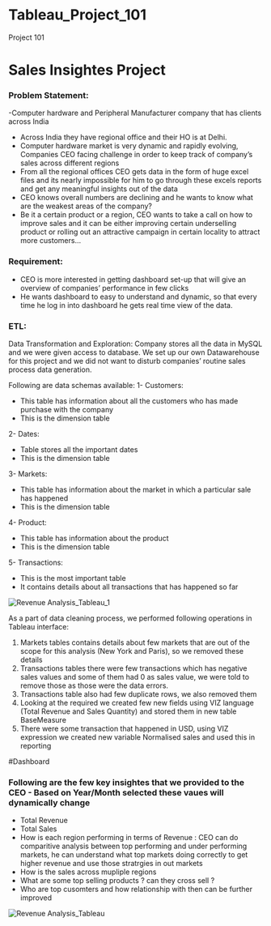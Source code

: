 # Tableau_Project_101
Project 101
# Sales Insightes Project


### Problem Statement:

 -Computer hardware and Peripheral Manufacturer company that has clients across India 
- Across India they have regional office and their HO is at Delhi.
- Computer hardware market is very dynamic and rapidly evolving, Companies CEO facing challenge in order to keep track of company’s sales across different regions
- From all the regional offices CEO gets data in the form of huge excel files and its nearly impossible for him to go through these excels reports and get any meaningful insights out of the data
- CEO knows overall numbers are declining and he wants to know what are the weakest areas of the company?  
-  Be it a certain product or a region, CEO wants to take a call on how to improve sales and it can be either improving certain underselling product or rolling out an attractive campaign in certain locality to attract more customers… 

### Requirement: 

- CEO is more interested in getting dashboard set-up that will give an overview of companies’ performance in few clicks
- He wants dashboard to easy to understand and dynamic, so that every time he log in into dashboard he gets real time view of the data.

### ETL:
Data Transformation and Exploration:
Company stores all the data in MySQL and we were given access to database. We set up our own Datawarehouse for this project and we did not want to disturb companies’ routine sales process data generation.

Following are data schemas available:
1-	Customers:
-	This table has information about all the customers who has made purchase with the company
-	This is the dimension table

2-	Dates:
-	Table stores all the important dates
-	This is the dimension table

3-	Markets:
-	This table has information about the market in which a particular sale has happened
-	This is the dimension table

4-	Product:
-	This table has information about the product
-	This is the dimension table

5-	Transactions:
-	This is the most important table
-	It contains details about all transactions that has happened so far

![Revenue Analysis_Tableau_1](https://user-images.githubusercontent.com/61430361/103801838-4b9de700-5074-11eb-9d55-47b36db14552.JPG)



As a part of data cleaning process, we performed following operations in Tableau interface:
1)	Markets tables contains details about few markets that are out of the scope for this analysis (New York and Paris), so we removed these details 
2)	Transactions tables there were few transactions which has negative sales values and some of them had 0 as sales value, we were told to remove those as those were the data errors. 
3)	Transactions table also had few duplicate rows, we also removed them
4)	Looking at the required we created few new fields using VIZ language (Total Revenue and Sales Quantity) and stored them in new table BaseMeasure
5)	There were some transaction that happened in USD, using VIZ expression we created new variable Normalised sales and used this in reporting


#Dashboard

### Following are the few key insightes that we provided to the CEO - Based on Year/Month selected  these vaues will dynamically change 
 - Total Revenue
 - Total Sales
 - How is each region performing in terms of Revenue : CEO can do comparitive analysis between top performing and under performing markets, he can understand what top markets doing correctly to get higher revenue and use those stratrgies in out markets
 - How is the sales across mupliple regions
 - What are some top selling products ? can they cross sell ? 
 - Who are top cusomters and how relationship with then can be further improved
 
![Revenue Analysis_Tableau](https://user-images.githubusercontent.com/61430361/103801904-5f494d80-5074-11eb-924f-5f5d1ce72da7.jpg)



